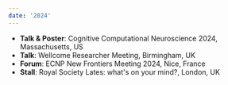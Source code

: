 ```yaml
---
date: '2024'
---
```


- **Talk & Poster**: Cognitive Computational Neuroscience 2024, Massachusetts, US
- **Talk**: Wellcome Researcher Meeting, Birmingham, UK
- **Forum**: ECNP New Frontiers Meeting 2024, Nice, France
- **Stall**: Royal Society Lates: what's on your mind?, London, UK
